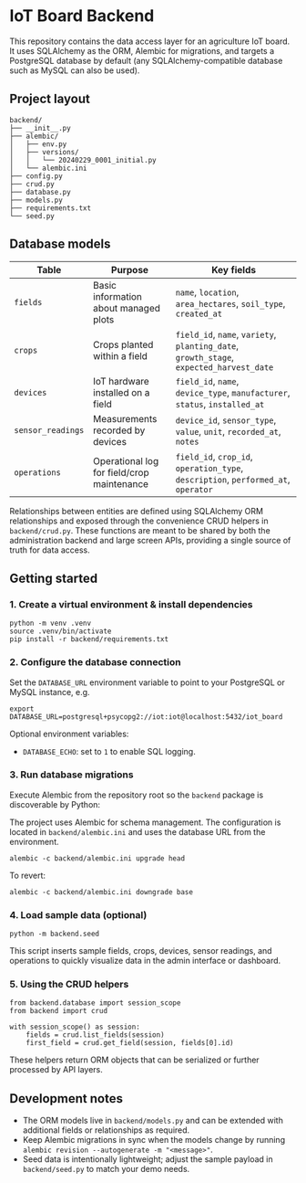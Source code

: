 # IoT Board Backend

This repository contains the data access layer for an agriculture IoT board. It
uses SQLAlchemy as the ORM, Alembic for migrations, and targets a PostgreSQL
database by default (any SQLAlchemy-compatible database such as MySQL can also
be used).

## Project layout

```
backend/
├── __init__.py
├── alembic/
│   ├── env.py
│   ├── versions/
│   │   └── 20240229_0001_initial.py
│   └── alembic.ini
├── config.py
├── crud.py
├── database.py
├── models.py
├── requirements.txt
└── seed.py
```

## Database models

| Table             | Purpose                                      | Key fields                                                                                          |
| ----------------- | -------------------------------------------- | --------------------------------------------------------------------------------------------------- |
| `fields`          | Basic information about managed plots        | `name`, `location`, `area_hectares`, `soil_type`, `created_at`                                       |
| `crops`           | Crops planted within a field                 | `field_id`, `name`, `variety`, `planting_date`, `growth_stage`, `expected_harvest_date`             |
| `devices`         | IoT hardware installed on a field            | `field_id`, `name`, `device_type`, `manufacturer`, `status`, `installed_at`                         |
| `sensor_readings` | Measurements recorded by devices             | `device_id`, `sensor_type`, `value`, `unit`, `recorded_at`, `notes`                                 |
| `operations`      | Operational log for field/crop maintenance   | `field_id`, `crop_id`, `operation_type`, `description`, `performed_at`, `operator`                  |

Relationships between entities are defined using SQLAlchemy ORM relationships
and exposed through the convenience CRUD helpers in `backend/crud.py`. These
functions are meant to be shared by both the administration backend and large
screen APIs, providing a single source of truth for data access.

## Getting started

### 1. Create a virtual environment & install dependencies

```
python -m venv .venv
source .venv/bin/activate
pip install -r backend/requirements.txt
```

### 2. Configure the database connection

Set the `DATABASE_URL` environment variable to point to your PostgreSQL or
MySQL instance, e.g.

```
export DATABASE_URL=postgresql+psycopg2://iot:iot@localhost:5432/iot_board
```

Optional environment variables:

- `DATABASE_ECHO`: set to `1` to enable SQL logging.

### 3. Run database migrations

Execute Alembic from the repository root so the `backend` package is discoverable
by Python:

The project uses Alembic for schema management. The configuration is located in
`backend/alembic.ini` and uses the database URL from the environment.

```
alembic -c backend/alembic.ini upgrade head
```

To revert:

```
alembic -c backend/alembic.ini downgrade base
```

### 4. Load sample data (optional)

```
python -m backend.seed
```

This script inserts sample fields, crops, devices, sensor readings, and
operations to quickly visualize data in the admin interface or dashboard.

### 5. Using the CRUD helpers

```
from backend.database import session_scope
from backend import crud

with session_scope() as session:
    fields = crud.list_fields(session)
    first_field = crud.get_field(session, fields[0].id)
```

These helpers return ORM objects that can be serialized or further processed by
API layers.

## Development notes

- The ORM models live in `backend/models.py` and can be extended with additional
  fields or relationships as required.
- Keep Alembic migrations in sync when the models change by running
  `alembic revision --autogenerate -m "<message>"`.
- Seed data is intentionally lightweight; adjust the sample payload in
  `backend/seed.py` to match your demo needs.
